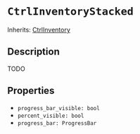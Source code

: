 # `CtrlInventoryStacked`

Inherits: [CtrlInventory](./ctrl_inventory.md)

## Description

TODO

## Properties

* `progress_bar_visible: bool`
* `percent_visible: bool`
* `progress_bar: ProgressBar`

